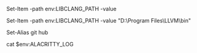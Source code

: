 
Set-Item -path env:LIBCLANG_PATH -value                                                                             



Set-Item -path env:LIBCLANG_PATH -value "D:\Program Files\LLVM\bin"


Set-Alias git hub

cat $env:ALACRITTY_LOG
